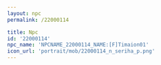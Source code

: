 ```yaml
---
layout: npc
permalink: /22000114

title: Npc
id: '22000114'
npc_name: 'NPCNAME_22000114_NAME:[F]Timaion01'
icon_url: 'portrait/mob/22000114_n_seriha_p.png'
---
```

